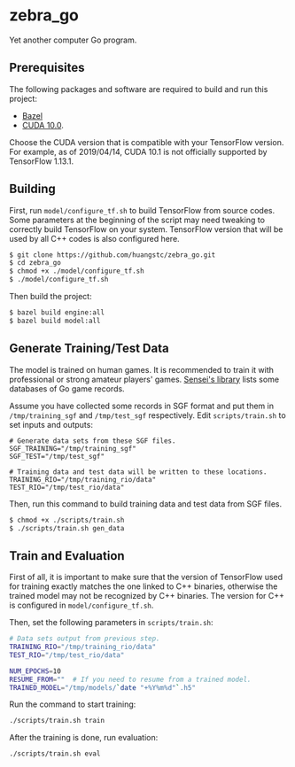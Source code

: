 # zebra_go

Yet another computer Go program.

## Prerequisites

The following packages and software are required to build and run this project:
* [Bazel](https://github.com/bazelbuild/bazel)
* [CUDA 10.0](https://developer.nvidia.com/cuda-10.0-download-archive).

Choose the CUDA version that is compatible with your TensorFlow version. For example, as of 2019/04/14, CUDA 10.1 is not officially supported by TensorFlow 1.13.1.

## Building
First, run ```model/configure_tf.sh``` to build TensorFlow from source codes. Some parameters at the beginning of the script may need tweaking to correctly build TensorFlow on your system. TensorFlow version that will be used by all C++ codes is also configured here.

```bash
$ git clone https://github.com/huangstc/zebra_go.git
$ cd zebra_go
$ chmod +x ./model/configure_tf.sh
$ ./model/configure_tf.sh
```

Then build the project:
```bash
$ bazel build engine:all
$ bazel build model:all
```

## Generate Training/Test Data
The model is trained on human games. It is recommended to train it with professional or strong amateur players' games. [Sensei's library](https://senseis.xmp.net/?GoDatabases) lists some databases of Go game records.

Assume you have collected some records in SGF format and put them in ```/tmp/training_sgf``` and ```/tmp/test_sgf``` respectively. Edit ```scripts/train.sh``` to set inputs and outputs:

```
# Generate data sets from these SGF files.
SGF_TRAINING="/tmp/training_sgf"
SGF_TEST="/tmp/test_sgf"

# Training data and test data will be written to these locations.
TRAINING_RIO="/tmp/training_rio/data"
TEST_RIO="/tmp/test_rio/data"
```

Then, run this command to build training data and test data from SGF files.
```bash
$ chmod +x ./scripts/train.sh
$ ./scripts/train.sh gen_data
```

## Train and Evaluation

First of all, it is important to make sure that the version of TensorFlow used for training exactly matches the one linked to C++ binaries, otherwise the trained model may not be recognized by C++ binaries. The version for C++ is configured in `model/configure_tf.sh`.

Then, set the following parameters in `scripts/train.sh`:

```bash
# Data sets output from previous step.
TRAINING_RIO="/tmp/training_rio/data"
TEST_RIO="/tmp/test_rio/data"

NUM_EPOCHS=10
RESUME_FROM=""  # If you need to resume from a trained model.
TRAINED_MODEL="/tmp/models/`date "+%Y%m%d"`.h5"
```

Run the command to start training:
```bash
./scripts/train.sh train
```

After the training is done, run evaluation:
```bash
./scripts/train.sh eval
```
